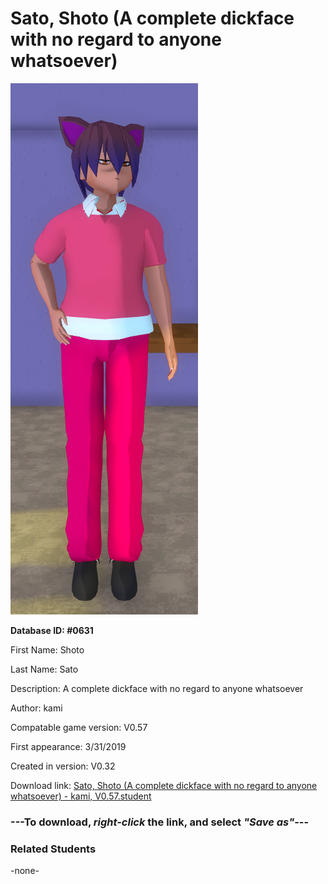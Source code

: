 # Sato, Shoto (A complete dickface with no regard to anyone whatsoever)

<img src="../../Files/Images/Sato, Shoto (A complete dickface with no regard to anyone whatsoever).png" title="Sato, Shoto (A complete dickface with no regard to anyone whatsoever) - kami, V0.57">

**Database ID: #0631**

First Name: Shoto

Last Name: Sato

Description: A complete dickface with no regard to anyone whatsoever

Author: kami

Compatable game version: V0.57

First appearance: 3/31/2019

Created in version: V0.32

Download link: <a href="https://raw.githubusercontent.com/Arbiter1223/Daigaku-Gurashi-Custom-Students/master/Files/Student%20Files/Sato%2C%20Shoto%20(A%20complete%20dickface%20with%20no%20regard%20to%20anyone%20whatsoever)%20-%20kami%2C%20V0.57.student">Sato, Shoto (A complete dickface with no regard to anyone whatsoever) - kami, V0.57.student</a>

### ---**To download, _right-click_ the link, and select _"Save as"_**---

### Related Students

-none-

